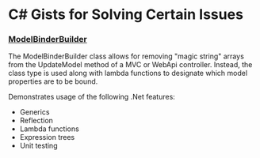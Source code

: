 # C# Gists for Solving Certain Issues

### [ModelBinderBuilder](./ModelBinderBuilder)

The ModelBinderBuilder class allows for removing "magic string" arrays from the UpdateModel method of a MVC or WebApi controller.  Instead, the class type is used along with lambda functions to designate which model properties are to be bound.

Demonstrates usage of the following .Net features:
* Generics
* Reflection
* Lambda functions
* Expression trees
* Unit testing